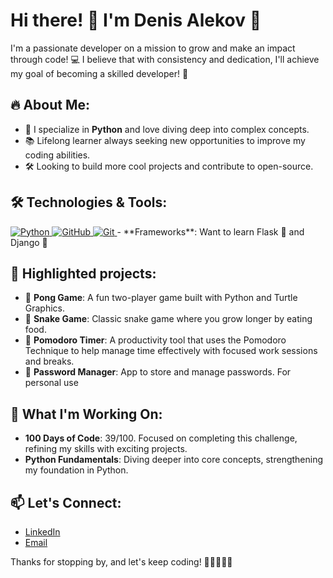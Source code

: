 # Hi there! 👋 I'm Denis Alekov 🚀

I'm a passionate developer on a mission to grow and make an impact through code! 💻 I believe that with consistency and dedication, I'll achieve my goal of becoming a skilled developer! 💪

## 🔥 About Me:
- 🚀 I specialize in **Python** and love diving deep into complex concepts.
- 📚 Lifelong learner always seeking new opportunities to improve my coding abilities.
- 🛠️ Looking to build more cool projects and contribute to open-source.

## 🛠️ Technologies & Tools:
<a href="https://github.com/YovkoBuchkov/Python">
  <img src="https://img.shields.io/badge/python-3670A0?style=for-the-badge&logo=python&logoColor=ffdd54" alt="Python" />
</a>
<a href="https://github.com/">
  <img src="https://img.shields.io/badge/github-181717?style=for-the-badge&logo=github&logoColor=white" alt="GitHub" />
</a>
<a href="https://git-scm.com/">
  <img src="https://img.shields.io/badge/git-F05032?style=for-the-badge&logo=git&logoColor=white" alt="Git" />
</a>
- **Frameworks**: Want to learn Flask 🧪 and Django 🌱

## 🚀 Highlighted projects:
- 🏓 **Pong Game**: A fun two-player game built with Python and Turtle Graphics.
- 🐍 **Snake Game**: Classic snake game where you grow longer by eating food.
- 🍅 **Pomodoro Timer**: A productivity tool that uses the Pomodoro Technique to help manage time effectively with focused work sessions and breaks.
- 🔐 **Password Manager**: App to store and manage passwords. For personal use

## 🌟 What I'm Working On:
- **100 Days of Code**: 39/100. Focused on completing this challenge, refining my skills with exciting projects.
- **Python Fundamentals**: Diving deeper into core concepts, strengthening my foundation in Python.

## 📫 Let's Connect:
- [LinkedIn](https://www.linkedin.com/in/dalekov/)
- [Email](denis.alekov1@gmail.com)

Thanks for stopping by, and let's keep coding! 🚀👨‍💻👩‍💻

